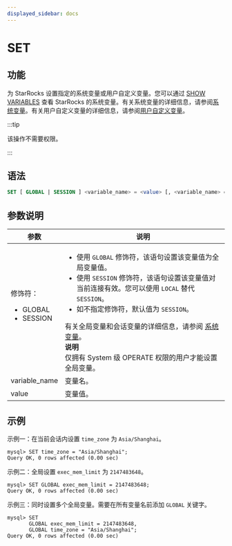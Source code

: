 ```yaml
---
displayed_sidebar: docs
---
```


# SET

## 功能

为 StarRocks 设置指定的系统变量或用户自定义变量。您可以通过 [SHOW VARIABLES](SHOW_VARIABLES.md) 查看 StarRocks 的系统变量。有关系统变量的详细信息，请参阅[系统变量](../../../../reference/System_variable.md)。有关用户自定义变量的详细信息，请参阅[用户自定义变量](../../../../reference/user_defined_variables.md)。

:::tip

该操作不需要权限。

:::

## 语法

```SQL
SET [ GLOBAL | SESSION ] <variable_name> = <value> [, <variable_name> = <value>] ...
```

## 参数说明

| **参数**              | **说明**                                                     |
| --------------------- | ------------------------------------------------------------ |
| 修饰符：<ul><li>GLOBAL</li><li>SESSION</li></ul> | <ul><li>使用 `GLOBAL` 修饰符，该语句设置该变量值为全局变量值。</li><li>使用 `SESSION` 修饰符，该语句设置该变量值对当前连接有效。您可以使用 `LOCAL` 替代 `SESSION`。</li><li>如不指定修饰符，默认值为 `SESSION`。</li></ul>有关全局变量和会话变量的详细信息，请参阅 [系统变量](../../../../reference/System_variable.md)。<br/>**说明**<br/>仅拥有 System 级 OPERATE 权限的用户才能设置全局变量。 |
| variable_name         | 变量名。                                                     |
| value                 | 变量值。                                                     |

## 示例

示例一：在当前会话内设置 `time_zone` 为 `Asia/Shanghai`。

```Plain
mysql> SET time_zone = "Asia/Shanghai";
Query OK, 0 rows affected (0.00 sec)
```

示例二：全局设置 `exec_mem_limit` 为 `2147483648`。

```Plain
mysql> SET GLOBAL exec_mem_limit = 2147483648;
Query OK, 0 rows affected (0.00 sec)
```

示例三：同时设置多个全局变量。需要在所有变量名前添加 `GLOBAL` 关键字。

```Plain
mysql> SET 
       GLOBAL exec_mem_limit = 2147483648,
       GLOBAL time_zone = "Asia/Shanghai";
Query OK, 0 rows affected (0.00 sec)
```
